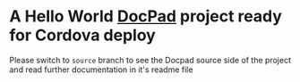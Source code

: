 # A Hello World [DocPad](http://docpad.org) project ready for Cordova deploy

Please switch to `source` branch to see the Docpad source side of the project
and read further documentation in it's readme file
